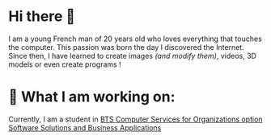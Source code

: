 
# Hi there 👋

I am a young French man of 20 years old who loves everything that touches the computer.
This passion was born the day I discovered the Internet.
Since then, I have learned to create images *(and modify them)*, videos, 3D models or even create programs !

# 🔭 What I am working on:
Currently, I am a student in [BTS Computer Services for Organizations option Software Solutions and Business Applications](https://www.onisep.fr/Ressources/Univers-Formation/Formations/Post-bac/bts-services-informatiques-aux-organisations-option-b-solutions-logicielles-et-applications-metiers)<br/>

